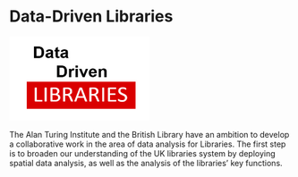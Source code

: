 # Data-Driven Libraries

<!--- ![London](media/DDL.jpg )--->
<img src="media/DDL.jpg" width="250" height="150" />


The Alan Turing Institute and the British Library have an ambition to develop a collaborative work in the area of data analysis for Libraries. The first step is to broaden our understanding of the UK libraries system by deploying spatial data analysis, as well as the analysis of the libraries’ key functions. 

